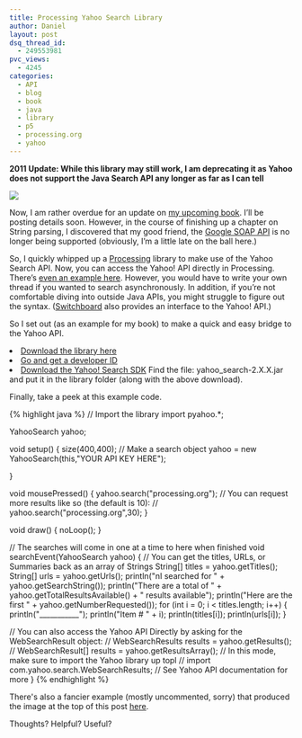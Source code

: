 ```yaml
---
title: Processing Yahoo Search Library
author: Daniel
layout: post
dsq_thread_id:
  - 249553981
pvc_views:
  - 4245
categories:
  - API
  - blog
  - book
  - java
  - library
  - p5
  - processing.org
  - yahoo
---
```

<p><strong>2011 Update: While this library may still work, I am deprecating it as Yahoo does not support the Java Search API any longer as far as I can tell</strong></p>
<p><img src="http://shiffman.net/p5/pyahoo_files/names.jpg"/></p>
<p>Now, I am rather overdue for an update on <a href="http://book.shiffman.net">my upcoming book</a>.  I&#8217;ll be posting details soon.   However, in the course of finishing up a chapter on String parsing, I discovered that my good friend, the <a href="http://code.google.com/apis/soapsearch/">Google SOAP API</a> is no longer being supported (obviously, I&#8217;m a little late on the ball here.) </p>
<p>So, I quickly whipped up a <a href="http://www.processing.org">Processing</a> library to make use of the Yahoo Search API.  Now, you can access the Yahoo! API directly in Processing.  There&#8217;s <a href="http://processing.org/learning/libraries/yahoosearch.html">even an example here</a>.  However, you would have to write your own thread if you wanted to search asynchronously.  In addition, if you&#8217;re not comfortable diving into outside Java APIs, you might struggle to figure out the syntax.   (<a href="http://www.realtimeart.com/switchboard/">Switchboard</a> also provides an interface to the Yahoo! API.)</p>
<p>So I set out (as an example for my book) to make a quick and easy bridge to the Yahoo API.    </p>
<li class="arrow"><a href="http://shiffman.net/p5/pyahoo_files/pyahoo.zip">Download the library here</a></li>
<li class="arrow"><a href="http://developer.yahoo.com">Go and get a developer ID</a></li>
<li class="arrow"><a href="http://developer.yahoo.com/download">Download the Yahoo! Search SDK</a>  Find the file: yahoo_search-2.X.X.jar and put it in the library folder (along with the above download).</li>
<p>Finally, take a peek at this example code. </p>

{% highlight java %}
// Import the library
import pyahoo.*;

YahooSearch yahoo;

void setup() {
  size(400,400);
  // Make a search object
  yahoo = new YahooSearch(this,"YOUR API KEY HERE");

}

void mousePressed() {
  yahoo.search("processing.org");
  // You can request more results like so (the default is 10):
  // yahoo.search("processing.org",30);
}

void draw() {
  noLoop();
}

// The searches will come in one at a time to here when finished
void searchEvent(YahooSearch yahoo) {
  // You can get the titles, URLs, or Summaries back as an array of Strings
  String[] titles = yahoo.getTitles();
  String[] urls = yahoo.getUrls();
  println("nI searched for " + yahoo.getSearchString());
  println("There are a total of " + yahoo.getTotalResultsAvailable() + " results available");
  println("Here are the first " + yahoo.getNumberRequested());
  for (int i = 0; i < titles.length; i++) {
    println("___________");
    println("Item # " + i);
    println(titles[i]);
    println(urls[i]);
  }
  
  // You can also access the Yahoo API Directly by asking for the WebSearchResult object:
  // WebSearchResults results = yahoo.getResults();
  // WebSearchResult[] results = yahoo.getResultsArray();
  // In this mode, make sure to import the Yahoo library up topl
  // import com.yahoo.search.WebSearchResults;
  // See Yahoo API documentation for more
}
{% endhighlight %}
<p>There's also a fancier example (mostly uncommented, sorry) that produced the image at the top of this post <a href="http://shiffman.net/p5/pyahoo_files/names.zip">here</a>.  </p>
<p>Thoughts?  Helpful?  Useful?  </p>

